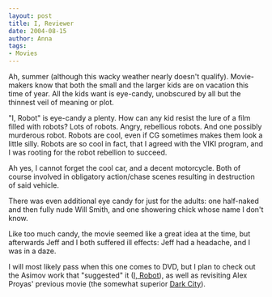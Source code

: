 ```yaml
---
layout: post
title: I, Reviewer
date: 2004-08-15
author: Anna
tags:
- Movies
---
```


<p>Ah, summer (although this wacky weather nearly doesn't qualify).
Movie-makers know that both the small and the larger kids are on
vacation this time of year. All the kids want is eye-candy, unobscured
by all but the thinnest veil of meaning or plot.</p>
<p>"I, Robot" is eye-candy a plenty. How can any kid resist the lure of
a film filled with robots? Lots of robots. Angry, rebellious robots.
And one possibly murderous robot. Robots are cool, even if CG sometimes
makes them look a little silly. Robots are so cool in fact, that I
agreed with the VIKI program, and I was rooting for the robot rebellion
to succeed. </p>
<p>Ah yes, I cannot forget the cool car, and a decent motorcycle. Both
of course involved in obligatory action/chase scenes resulting in
destruction of said vehicle.</p>
<p>There was even additional eye candy for just for the adults: one
half-naked and then fully nude Will Smith, and one showering chick
whose name I don't know.</p>
<p>Like too much candy, the movie seemed like a great idea at the time,
but afterwards Jeff and I both suffered ill effects: Jeff had a
headache, and I was in a daze. </p>
<p>I will most likely pass when this one comes to DVD, but I plan to
check out the Asimov work that "suggested" it (<a
href="http://www.amazon.com/exec/obidos/tg/detail/-/0553294385/qid=1092622837/sr=8-1/ref=pd_ka_1/002-7207703-4918439?v=glance&s=books&n=507846">I, Robot</a>), as well as revisiting Alex Proyas'
previous movie (the somewhat superior <a
href="http://www.imdb.com/title/tt0118929/">Dark City</a>).</p>